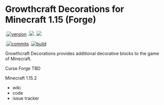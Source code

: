 # Growthcraft Decorations for Minecraft 1.15 (Forge)

.[![version](https://img.shields.io/github/v/release/GrowthcraftCE/Growthcraft-Deco?include_prereleases&label=Latest%20Release)](https://github.com/GrowthcraftCE/Growthcraft-Deco/releases)
.[![](http://cf.way2muchnoise.eu/versions/growthcraft-deco_latest.svg)](https://minecraft.curseforge.com/projects/growthcraft-deco)
.[![](http://cf.way2muchnoise.eu/full_240630_downloads.svg)](https://minecraft.curseforge.com/projects/growthcraft-deco)

.[![commits](https://img.shields.io/github/last-commit/GrowthcraftCE/Growthcraft-Deco/1.16?label=Latest%20Commit)](https://github.com/GrowthcraftCE/Growthcraft-Deco/commits/1.15)
.[![build](https://img.shields.io/github/checks-status/GrowthcraftCE/Growthcraft-Deco/1.15?label=Build)](https://github.com/GrowthcraftCE/Growthcraft-Deco/actions)

Growthcraft Decorations provides additional decorative blocks to the game of Minecraft. 

Curse Forge 
TBD

Minecraft 1.15.2
* wiki
* code
* issue tracker

